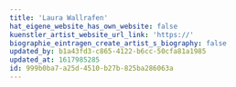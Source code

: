 ```yaml
---
title: 'Laura Wallrafen'
hat_eigene_website_has_own_website: false
kuenstler_artist_website_url_link: 'https://'
biographie_eintragen_create_artist_s_biography: false
updated_by: b1a43fd3-c865-4122-b6cc-50cfa81a1985
updated_at: 1617985285
id: 999b0ba7-a25d-4510-b27b-825ba286063a
---
```

